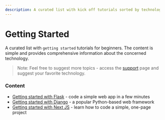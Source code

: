 ```yaml
---
description: A curated list with kick off tutorials sorted by technologies.
---
```


# Getting Started

A curated list with `getting started` tutorials for beginners. The content is simple and provides comprehensive information about the concerned technology.

> Note: Feel free to suggest more topics - access the [support](https://appseed.us/support) page and suggest your favorite technology.

### Content

* [Getting started with Flask](flask.md) - code a simple web app in a few minutes
* [Getting started with Django](django.md) - a popular Python-based web framework
* [Getting started with Next JS](next-js.md) - learn how to code a simple, one-page project

